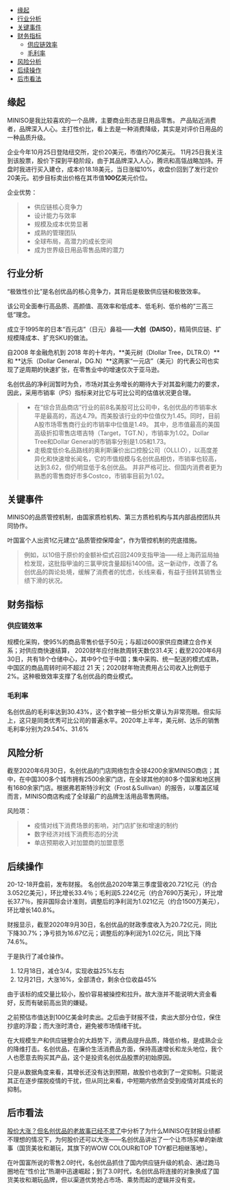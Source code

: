 <!-- TOC -->

- [缘起](#缘起)
- [行业分析](#行业分析)
- [关键事件](#关键事件)
- [财务指标](#财务指标)
  - [供应链效率](#供应链效率)
  - [毛利率](#毛利率)
- [风险分析](#风险分析)
- [后续操作](#后续操作)
- [后市看法](#后市看法)

<!-- /TOC -->

## 缘起
MINISO是我比较喜欢的一个品牌，主要商业形态是日用品零售。
产品贴近消费者，品牌深入人心。主打性价比，看上去是一种消费降级，其实是对评价日用品的一种品质升级。

企业今年10月25日登陆纽交所，定价20美元，市值约70亿美元。
11月25日我关注到该股票，股价下探到平稳阶段，由于其品牌深入人心，腾讯和高瓴战略加持。开盘时我进行买入建仓，成本价18.18美元，当日涨幅10%，收盘价回到了发行定价20美元。初步目标卖出价格在其市值**100亿**美元价位。

企业优势：
> - 供应链核心竞争力
> - 设计能力与效率
> - 规模及成本优势显著
> - 成熟的管理团队
> - 全球布局，高潜力的成长空间
> - 成为世界级日用品零售品牌的潜力

## 行业分析
“极致性价比”是名创优品的核心竞争力，其背后是极致供应链和极致效率。

该公司全面奉行高品质、高颜值、高效率和低成本、低毛利、低价格的“三高三低”理念。

成立于1995年的日本“百元店”（日元）鼻祖——**大创（DAISO）**，精简供应链、扩规模降成本、扩充SKU的做法。

自2008 年金融危机到 2018 年的十年内，**美元树（Dlollar Tree，DLTR.O）**和 **达乐（Dollar General，DG.N）**这两家“一元店”（美元）的代表公司也实现了逆周期的快速扩张，在零售业中的增速仅次于亚马逊。

名创优品的净利润暂时为负，市场对其业务增长的期待大于对其盈利能力的要求，因此，采用市销率（PS）指标来对比它与可比公司的估值状况更合理。
> - 在“综合货品商店”行业的前8名美股可比公司中，名创优品的市销率水平是最高的，高达4.79。而美股该行业的中位值仅为1.45。同时，目前A股市场零售商行业的市销率中位值是1.49。
> 其中，总市值最高的美国高级折扣零售店塔吉特（Target，TGT.N），市销率为1.02。Dollar Tree和Dollar General的市销率分别是1.05和1.73。
> - 走极度低价名品路线的奥利斯廉价出口控股公司（OLLI.O），以高度差异化和快速增长闻名，它的市值规模与名创优品相仿，市销率也较高，达到3.62，但仍明显低于名创优品。
> 并非严格可比、但国内消费者更为熟悉的零售商好市多Costco，市销率目前为1.02。


## 关键事件
MINISO的品质管控机制，由国家质检机构、第三方质检机构与其内部品控团队共同协作。

叶国富个人出资1亿元建立“品质管控保障金”，作为管控机制的兜底措施。

> 例如，以10倍于原价的金额补偿式召回2409支指甲油——经上海药监局抽检发现，这批指甲油的三氯甲烷含量超标1400倍。这一新动作，改善了名创优品的舆论处境，缓解了消费者的忧虑，长线来看，有益于扭转其销售业绩下滑的状况。

## 财务指标
### 供应链效率
规模化采购，使95%的商品零售价低于50元；与超过600家供应商建立合作关系；对供应商快速结算， 2020财年应付账款周转天数仅31.4天；截至2020年6月30日，共有18个仓储中心，其中9个位于中国；集中采购、统一配送的模式成熟，中国区的商品周转时间不超过 21 天；2020财年物流费用占公司收入比例低于2%。这种极致效率支撑了名创优品的商业模式。

### 毛利率
名创优品的毛利率达到30.43%，这个数字被一些分析文章认为非常亮眼。但实际上，这只是同类优秀可比公司的普遍水平。2020年上半年，美元树、达乐的销售毛利率分别为29.54%、31.6%

## 风险分析
截至2020年6月30日，名创优品的门店网络包含全球4200余家MINISO商店；其中，在中国300多个城市拥有2500余家门店，在全球其他的80多个国家和地区拥有1680余家门店。根据弗若斯特沙利文（Frost＆Sullivan）的报告，以覆盖区域而言，MINISO商店构成了全球最广的品牌生活用品零售网络。

风险项：
> - 疫情对线下消费场景的影响，对门店扩张和增速的制约
> - 数字经济对线下消费形态的分流
> - 单店预期收入对加盟商的加盟意愿

## 后续操作
20-12-18开盘前，发布财报。
名创优品2020年第三季度营收20.721亿元（约合3.052亿美元），环比增长33.4％；毛利润5.224亿元（约合7690万美元），环比增长37.7％，按非国际会计准则，调整后的净利润为1.021亿元（约合1500万美元），环比增长140.8%。

财报显示，截至2020年9月30日，名创优品的财政季度收入为20.72亿元，同比下降30.7%；净亏损为16.67亿元；调整后的净利润为1.02亿元，同比下降74.6%。

于是执行了减仓操作。
1. 12月18日，减仓3/4，实现收益25%左右
2. 12月21日，大涨16%，全部清仓，剩余仓位收益45%
  
由于该标的成交量比较小，股价容易被操控和拉升。故大涨并不能说明大资金看好，反而有破前高出货的嫌疑。

之前预估市值达到100亿美金时卖出。之后由于财报不佳，卖出大部分仓位，保住抄底的浮盈；而大涨时清仓，避免被市场情绪干扰。

在大规模生产和供应链整合的大趋势下，消费品提升品质，降低价格，是成熟企业的降维打击。名创优品，在廉价生活消费品方面，保持高速增长和龙头地位，我个人也愿意去购买其产品，这个是投资名创优品股票的初始原因。

只是从数据角度来看，其增长还没有达到预期，故股价也收到了一定抑制。只能说其正在逐步摆脱疫情的干扰，但从同比来看，中短期内依然会受到疫情对其成长的抑制。

## 后市看法
[股价大涨？但名创优品的老故事已经不灵了](https://baijiahao.baidu.com/s?id=1687011566109972518)中分析了为什么MINISO在财报业绩都不理想的情况下，为何股价还可以大涨——名创优品讲出了一个让市场买单的新故事（国货美妆和潮玩，其旗下的WOW COLOUR和TOP TOY都已相继落地）。

在叶国富所说的零售2.0时代，名创优品抓住了国内供应链升级的机会、通过跑马圈地在“性价比”热潮中迅速崛起；到了3.0时代，名创优品将连接的对象换成了国货美妆和潮玩品牌，但以渠道优势抢占市场、乘势而起的逻辑并没有变。